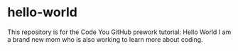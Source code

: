# hello-world
This repository is for the Code You GitHub prework tutorial: Hello World
I am a brand new mom who is also working to learn more about coding.
